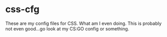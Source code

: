 # css-cfg
These are my config files for CSS. What am I even doing. This is probably not
even good...go look at my CS:GO config or something.
